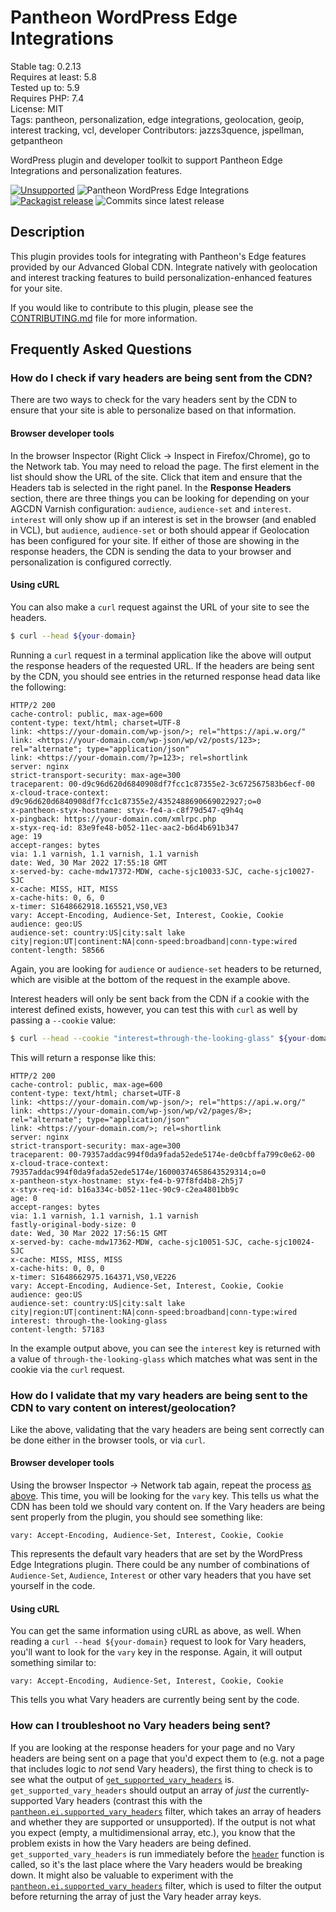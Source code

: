 # Pantheon WordPress Edge Integrations

Stable tag: 0.2.13  
Requires at least: 5.8  
Tested up to: 5.9  
Requires PHP: 7.4  
License: MIT  
Tags: pantheon, personalization, edge integrations, geolocation, geoip, interest tracking, vcl, developer
Contributors: jazzs3quence, jspellman, getpantheon

WordPress plugin and developer toolkit to support Pantheon Edge Integrations and personalization features. 

[![Unsupported](https://img.shields.io/badge/pantheon-unsupported-yellow?logo=pantheon&color=FFDC28)](https://pantheon.io/docs/oss-support-levels#unsupported) ![Pantheon WordPress Edge Integrations](https://github.com/pantheon-systems/pantheon-wordpress-edge-integrations/actions/workflows/test.yml/badge.svg) [![Packagist release](https://img.shields.io/packagist/v/pantheon-systems/pantheon-wordpress-edge-integrations.svg)](https://github.com/pantheon-systems/pantheon-wordpress-edge-integrations/releases/) ![Commits since latest release](https://img.shields.io/github/commits-since/pantheon-systems/pantheon-wordpress-edge-integrations/latest)

## Description

This plugin provides tools for integrating with Pantheon's Edge features provided by our Advanced Global CDN. Integrate natively with geolocation and interest tracking features to build personalization-enhanced features for your site.

If you would like to contribute to this plugin, please see the [CONTRIBUTING.md](https://github.com/pantheon-systems/pantheon-wordpress-edge-integrations/blob/main/CONTRIBUTING.md) file for more information.

## Frequently Asked Questions

### How do I check if vary headers are being sent from the CDN?

There are two ways to check for the vary headers sent by the CDN to ensure that your site is able to personalize based on that information.

#### Browser developer tools

In the browser Inspector (Right Click → Inspect in Firefox/Chrome), go to the Network tab. You may need to reload the page. The first element in the list should show the URL of the site. Click that item and ensure that the Headers tab is selected in the right panel. In the **Response Headers** section, there are three things you can be looking for depending on your AGCDN Varnish configuration: `audience`, `audience-set` and `interest`. `interest` will only show up if an interest is set in the browser (and enabled in VCL), but `audience`, `audience-set` or both should appear if Geolocation has been configured for your site. If either of those are showing in the response headers, the CDN is sending the data to your browser and personalization is configured correctly.

#### Using cURL

You can also make a `curl` request against the URL of your site to see the headers.

```bash
$ curl --head ${your-domain}
```

Running a `curl` request in a terminal application like the above will output the response headers of the requested URL. If the headers are being sent by the CDN, you should see entries in the returned response head data like the following:

```
HTTP/2 200
cache-control: public, max-age=600
content-type: text/html; charset=UTF-8
link: <https://your-domain.com/wp-json/>; rel="https://api.w.org/"
link: <https://your-domain.com/wp-json/wp/v2/posts/123>; rel="alternate"; type="application/json"
link: <https://your-domain.com/?p=123>; rel=shortlink
server: nginx
strict-transport-security: max-age=300
traceparent: 00-d9c96d620d6840908df7fcc1c87355e2-3c672567583b6ecf-00
x-cloud-trace-context: d9c96d620d6840908df7fcc1c87355e2/4352488690669022927;o=0
x-pantheon-styx-hostname: styx-fe4-a-c8f79d547-q9h4q
x-pingback: https://your-domain.com/xmlrpc.php
x-styx-req-id: 83e9fe48-b052-11ec-aac2-b6d4b691b347
age: 19
accept-ranges: bytes
via: 1.1 varnish, 1.1 varnish, 1.1 varnish
date: Wed, 30 Mar 2022 17:55:18 GMT
x-served-by: cache-mdw17372-MDW, cache-sjc10033-SJC, cache-sjc10027-SJC
x-cache: MISS, HIT, MISS
x-cache-hits: 0, 6, 0
x-timer: S1648662918.165521,VS0,VE3
vary: Accept-Encoding, Audience-Set, Interest, Cookie, Cookie
audience: geo:US
audience-set: country:US|city:salt lake city|region:UT|continent:NA|conn-speed:broadband|conn-type:wired
content-length: 58566
```

Again, you are looking for `audience` or `audience-set` headers to be returned, which are visible at the bottom of the request in the example above.

Interest headers will only be sent back from the CDN if a cookie with the interest defined exists, however, you can test this with `curl` as well by passing a `--cookie` value:

```bash
$ curl --head --cookie "interest=through-the-looking-glass" ${your-domain}
```

This will return a response like this:

```
HTTP/2 200
cache-control: public, max-age=600
content-type: text/html; charset=UTF-8
link: <https://your-domain.com/wp-json/>; rel="https://api.w.org/"
link: <https://your-domain.com/wp-json/wp/v2/pages/8>; rel="alternate"; type="application/json"
link: <https://your-domain.com/>; rel=shortlink
server: nginx
strict-transport-security: max-age=300
traceparent: 00-79357addac994f0da9fada52ede5174e-de0cbffa799c0e62-00
x-cloud-trace-context: 79357addac994f0da9fada52ede5174e/16000374658643529314;o=0
x-pantheon-styx-hostname: styx-fe4-b-97f8fd4b8-2h5j7
x-styx-req-id: b16a334c-b052-11ec-90c9-c2ea4801bb9c
age: 0
accept-ranges: bytes
via: 1.1 varnish, 1.1 varnish, 1.1 varnish
fastly-original-body-size: 0
date: Wed, 30 Mar 2022 17:56:15 GMT
x-served-by: cache-mdw17362-MDW, cache-sjc10051-SJC, cache-sjc10024-SJC
x-cache: MISS, MISS, MISS
x-cache-hits: 0, 0, 0
x-timer: S1648662975.164371,VS0,VE226
vary: Accept-Encoding, Audience-Set, Interest, Cookie, Cookie
audience: geo:US
audience-set: country:US|city:salt lake city|region:UT|continent:NA|conn-speed:broadband|conn-type:wired
interest: through-the-looking-glass
content-length: 57183
```

In the example output above, you can see the `interest` key is returned with a value of `through-the-looking-glass` which matches what was sent in the cookie via the `curl` request.

### How do I validate that my vary headers are being sent to the CDN to vary content on interest/geolocation?

Like the above, validating that the vary headers are being sent correctly can be done either in the browser tools, or via `curl`.

#### Browser developer tools

Using the browser Inspector → Network tab again, repeat the process [as above](#how-do-i-check-if-vary-headers-are-being-sent-from-the-cdn). This time, you will be looking for the `vary` key. This tells us what the CDN has been told we should vary content on. If the Vary headers are being sent properly from the plugin, you should see something like:

```
vary: Accept-Encoding, Audience-Set, Interest, Cookie, Cookie
```

This represents the default vary headers that are set by the WordPress Edge Integrations plugin. There could be any number of combinations of `Audience-Set`, `Audience`, `Interest` or other vary headers that you have set yourself in the code.

#### Using cURL

You can get the same information using cURL as above, as well. When reading a `curl --head ${your-domain}` request to look for Vary headers, you'll want to look for the `vary` key in the response. Again, it will output something similar to:

```
vary: Accept-Encoding, Audience-Set, Interest, Cookie, Cookie
```

This tells you what Vary headers are currently being sent by the code.

### How can I troubleshoot no Vary headers being sent?

If you are looking at the response headers for your page and no Vary headers are being sent on a page that you'd expect them to (e.g. not a page that includes logic to _not_ send Vary headers), the first thing to check is to see what the output of [`get_supported_vary_headers`](https://github.com/pantheon-systems/edge-integrations-wordpress-sdk/blob/main/docs/api.md#get_supported_vary_headers) is. `get_supported_vary_headers` should output an array of _just_ the currently-supported Vary headers (contrast this with the [`pantheon.ei.supported_vary_headers`](https://github.com/pantheon-systems/edge-integrations-wordpress-sdk/blob/main/docs/api.md#get_supported_vary_headers) filter, which takes an array of headers and whether they are supported or unsupported). If the output is not what you expect (empty, a multidimensional array, etc.), you know that the problem exists in how the Vary headers are being defined. `get_supported_vary_headers` is run immediately before the [`header`](https://www.php.net/manual/en/function.header.php) function is called, so it's the last place where the Vary headers would be breaking down. It might also be valuable to experiment with the [`pantheon.ei.supported_vary_headers`](https://github.com/pantheon-systems/edge-integrations-wordpress-sdk/blob/main/docs/api.md#get_supported_vary_headers) filter, which is used to filter the output before returning the array of just the Vary header array keys.

<!-- changelog -->
